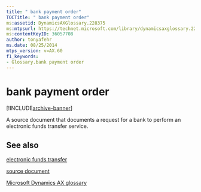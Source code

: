 ```yaml
---
title: " bank payment order"
TOCTitle: " bank payment order"
ms:assetid: DynamicsAXGlossary.228375
ms:mtpsurl: https://technet.microsoft.com/library/dynamicsaxglossary.228375(v=AX.60)
ms:contentKeyID: 36057708
author: tonyafehr
ms.date: 08/25/2014
mtps_version: v=AX.60
f1_keywords:
- Glossary.bank payment order
---
```


# bank payment order


[!INCLUDE[archive-banner](includes/archive-banner.md)]

A source document that documents a request for a bank to perform an electronic funds transfer service.

## See also

[electronic funds transfer](electronic-funds-transfer.md)

[source document](source-document.md)

[Microsoft Dynamics AX glossary](glossary/microsoft-dynamics-ax-glossary.md)

  


